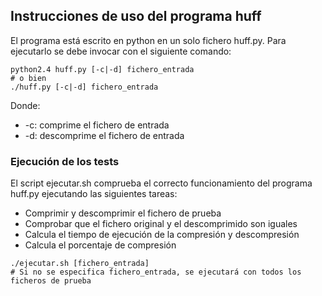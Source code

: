 ## Instrucciones de uso del programa huff

El programa está escrito en python en un solo fichero huff.py. Para ejecutarlo se debe invocar con el siguiente comando:

```shell
python2.4 huff.py [-c|-d] fichero_entrada
# o bien
./huff.py [-c|-d] fichero_entrada
```

Donde:
- -c: comprime el fichero de entrada
- -d: descomprime el fichero de entrada

### Ejecución de los tests

El script ejecutar.sh comprueba el correcto funcionamiento del programa huff.py ejecutando las siguientes tareas:
- Comprimir y descomprimir el fichero de prueba
- Comprobar que el fichero original y el descomprimido son iguales
- Calcula el tiempo de ejecución de la compresión y descompresión
- Calcula el porcentaje de compresión

```shell
./ejecutar.sh [fichero_entrada]
# Si no se especifica fichero_entrada, se ejecutará con todos los ficheros de prueba
```